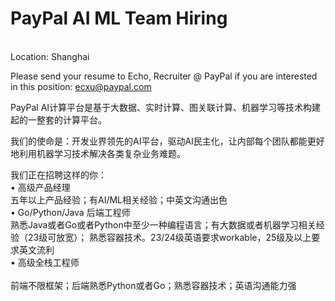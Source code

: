 PayPal AI ML Team Hiring 
=
   <br />
Location: Shanghai

Please send your resume to Echo, Recruiter @ PayPal if you are interested in this position: ecxu@paypal.com

PayPal AI计算平台是基于大数据、实时计算、图关联计算、机器学习等技术构建起的一整套的计算平台。

我们的使命是：开发业界领先的AI平台，驱动AI民主化，让内部每个团队都能更好地利用机器学习技术解决各类复杂业务难题。

我们正在招聘这样的你：
    <br />
• 高级产品经理 
  <br />
  五年以上产品经验；有AI/ML相关经验；中英文沟通出色
    <br />
• Go/Python/Java 后端工程师 
    <br />
  熟悉Java或者Go或者Python中至少一种编程语言；有大数据或者机器学习相关经验（23级可放宽）； 熟悉容器技术。23/24级英语要求workable，25级及以上要求英文流利
     <br />
• 高级全栈工程师
    <br />
       <br />
  前端不限框架；后端熟悉Python或者Go；熟悉容器技术；英语沟通能力强
